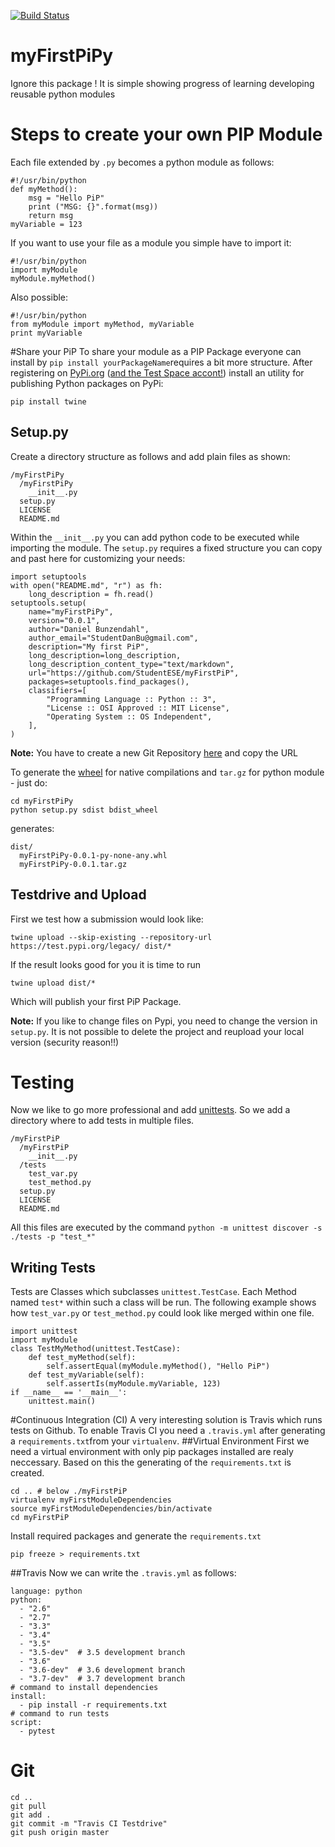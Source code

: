 [![Build Status](https://travis-ci.org/StudentESE/myFirstPiP.svg?branch=master)](https://travis-ci.org/StudentESE/myFirstPiP)
# myFirstPiPy
Ignore this package ! It is simple showing progress of learning developing reusable python modules

# Steps to create your own PIP Module

Each file extended by ```.py``` becomes a python module as follows:

```
#!/usr/bin/python
def myMethod():
    msg = "Hello PiP"
    print ("MSG: {}".format(msg))
    return msg
myVariable = 123

```

If you want to use your file as a module
you simple have to import it:

```
#!/usr/bin/python
import myModule
myModule.myMethod()
```

Also possible:

```
#!/usr/bin/python
from myModule import myMethod, myVariable
print myVariable

```

#Share your PiP
To share your module as a PIP Package everyone can install by ```pip install yourPackageName```requires a bit more structure.
After registering on [PyPi.org](https://pypi.org) ([and the Test Space accont!](https://test.pypi.org/account/register/)) install an utility for publishing Python packages on PyPi:

```
pip install twine
```
## Setup.py
Create a directory structure as follows and add plain files as shown:

```
/myFirstPiPy
  /myFirstPiPy
    __init__.py
  setup.py
  LICENSE
  README.md
```
Within the ```__init__.py``` you can add python code to be executed while importing the module.
The `setup.py` requires a fixed structure you can copy and past here for customizing your needs:

```
import setuptools
with open("README.md", "r") as fh:
    long_description = fh.read()
setuptools.setup(
    name="myFirstPiPy",
    version="0.0.1",
    author="Daniel Bunzendahl",
    author_email="StudentDanBu@gmail.com",
    description="My first PiP",
    long_description=long_description,
    long_description_content_type="text/markdown",
    url="https://github.com/StudentESE/myFirstPiP",
    packages=setuptools.find_packages(),
    classifiers=[
        "Programming Language :: Python :: 3",
        "License :: OSI Approved :: MIT License",
        "Operating System :: OS Independent",
    ],
)
```
**Note:** You have to create a new Git Repository [here](https://github.com/new) and copy the URL

To generate the [wheel](https://pythonwheels.com) for native compilations and `tar.gz` for python module - just do:

```
cd myFirstPiPy
python setup.py sdist bdist_wheel
```
generates:

```
dist/
  myFirstPiPy-0.0.1-py-none-any.whl
  myFirstPiPy-0.0.1.tar.gz
```
## Testdrive and Upload
First we test how a submission would look like:

```
twine upload --skip-existing --repository-url https://test.pypi.org/legacy/ dist/* 
```
If the result looks good for you it is time to run

```
twine upload dist/*
```
Which will publish your first PiP Package.

**Note:** If you like to change files on Pypi, you need to change the version in `setup.py`. It is not possible to delete the project and reupload your local version (security reason!!)

# Testing
Now we like to go more professional and add [unittests](https://docs.python.org/3/library/unittest.html). So we add a directory where to add tests in multiple files. 

```
/myFirstPiP
  /myFirstPiP
    __init__.py
  /tests
    test_var.py
    test_method.py
  setup.py
  LICENSE
  README.md
```

All this files are executed by the command ```python -m unittest discover -s ./tests -p "test_*"```

## Writing Tests
Tests are Classes which subclasses ```unittest.TestCase```. Each Method named `test*` within such a class will be run. The following example shows how `test_var.py` or `test_method.py` could look like merged within one file.

```
import unittest
import myModule
class TestMyMethod(unittest.TestCase):
    def test_myMethod(self):
        self.assertEqual(myModule.myMethod(), "Hello PiP")
    def test_myVariable(self):
        self.assertIs(myModule.myVariable, 123)
if __name__ == '__main__':
    unittest.main()
```

#Continuous Integration (CI)
A very interesting solution is Travis which runs tests on Github. To enable Travis CI you need a ```.travis.yml``` after generating a ```requirements.txt```from your ```virtualenv```.
##Virtual Environment
First we need a virtual environment with only pip packages installed are realy neccessary. Based on this the generating of the ```requirements.txt``` is created.

```
cd .. # below ./myFirstPiP
virtualenv myFirstModuleDependencies
source myFirstModuleDependencies/bin/activate
cd myFirstPiP
```
Install required packages and generate the ```requirements.txt```

```
pip freeze > requirements.txt
```
##Travis
Now we can write the `.travis.yml` as follows:

```
language: python
python:
  - "2.6"
  - "2.7"
  - "3.3"
  - "3.4"
  - "3.5"
  - "3.5-dev"  # 3.5 development branch
  - "3.6"
  - "3.6-dev"  # 3.6 development branch
  - "3.7-dev"  # 3.7 development branch
# command to install dependencies
install:
  - pip install -r requirements.txt
# command to run tests
script:
  - pytest
```

# Git
```
cd ..
git pull
git add .
git commit -m "Travis CI Testdrive"
git push origin master
```
